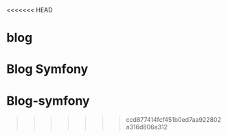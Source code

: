<<<<<<< HEAD
# blog
Blog Symfony
=======
# Blog-symfony
>>>>>>> ccd877414fcf451b0ed7aa922802a316d806a312
